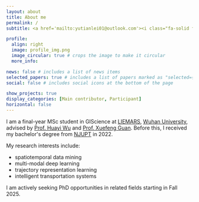 ```yaml
---
layout: about
title: About me
permalink: /
subtitle: <a href='mailto:yutianlei01@outlook.com'><i class="fa-solid fa-envelope"></i></a> | <a href='https://github.com/tianalei'><i class="fa-brands fa-github"></i></a> | <a href='https://x.com/Tiana_ov0'><i class="fa-brands fa-square-twitter"></i></a> | <a href='https://www.linkedin.com/in/yutian-lei-23161616b'><i class="fa-brands fa-linkedin"></i></a> · <a href='https://tianalei.github.io/feed.xml'><i class="fa-solid fa-square-rss"></i></a>

profile:
  align: right
  image: profile_img.png
  image_circular: true # crops the image to make it circular
  more_info: 

news: false # includes a list of news items
selected_papers: true # includes a list of papers marked as "selected={true}"
social: false # includes social icons at the bottom of the page

show_projects: true
display_categories: [Main contributor, Participant]
horizontal: false
---
```


I am a final-year MSc student in GIScience at [LIEMARS](http://www.lmars.whu.edu.cn/en/), [Wuhan University](https://en.whu.edu.cn/), advised by [Prof. Huayi Wu](https://scholar.google.com.hk/citations?user=eaEiXv8AAAAJ) and [Prof. Xuefeng Guan](https://scholar.google.co.jp/citations?user=4pmssaUAAAAJ). Before this, I received my bachelor's degree from [NJUPT](https://www.njupt.edu.cn/en/) in 2022. 

My research interests include:

- spatiotemporal data mining
- multi-modal deep learning
- trajectory representation learning
- intelligent transportation systems

I am actively seeking PhD opportunities in related fields starting in Fall 2025.